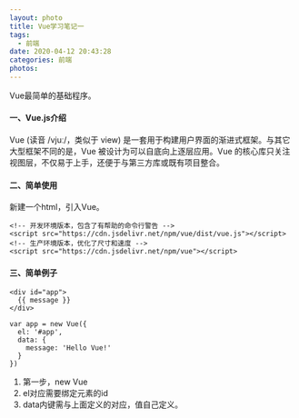 ```yaml
---
layout: photo
title: Vue学习笔记一
tags:
  - 前端
date: 2020-04-12 20:43:28
categories: 前端
photos:
---
```

Vue最简单的基础程序。
<!--more-->

#### 一、Vue.js介绍

Vue (读音 /vjuː/，类似于 view) 是一套用于构建用户界面的渐进式框架。与其它大型框架不同的是，Vue 被设计为可以自底向上逐层应用。Vue 的核心库只关注视图层，不仅易于上手，还便于与第三方库或既有项目整合。

#### 二、简单使用

新建一个html，引入Vue。

```vue
<!-- 开发环境版本，包含了有帮助的命令行警告 -->
<script src="https://cdn.jsdelivr.net/npm/vue/dist/vue.js"></script>
<!-- 生产环境版本，优化了尺寸和速度 -->
<script src="https://cdn.jsdelivr.net/npm/vue"></script>
```

#### 三、简单例子

```vue
<div id="app">
  {{ message }}
</div>

var app = new Vue({
  el: '#app',
  data: {
    message: 'Hello Vue!'
  }
})
```

1. 第一步，new Vue
2. el对应需要绑定元素的id
3. data内键需与上面定义的对应，值自己定义。



